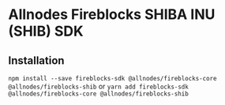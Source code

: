 # Allnodes Fireblocks SHIBA INU (SHIB) SDK

## Installation
`npm install --save fireblocks-sdk @allnodes/fireblocks-core @allnodes/fireblocks-shib`
or
`yarn add fireblocks-sdk @allnodes/fireblocks-core @allnodes/fireblocks-shib`

